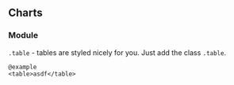 
## Charts

### Module
`.table` - tables are styled nicely for you. Just add the class `.table`.

	@example
	<table>asdf</table>
